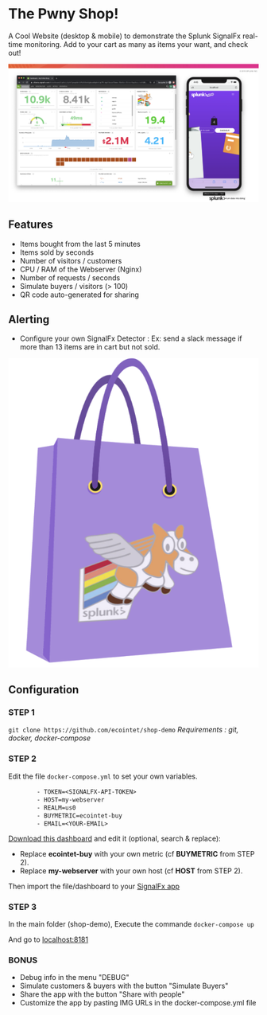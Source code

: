 # The Pwny Shop!
A Cool Website (desktop & mobile) to demonstrate the Splunk SignalFx real-time monitoring.
Add to your cart as many as items your want, and check out!

![Main Screen](https://github.com/ecointet/shop-demo/blob/master/src/img/github-overview.png?raw=true)

## Features

- Items bought from the last 5 minutes
- Items sold by seconds
- Number of visitors / customers
- CPU / RAM of the Webserver (Nginx)
- Number of requests / seconds
- Simulate buyers / visitors (> 100)
- QR code auto-generated for sharing

## Alerting

- Configure your own SignalFx Detector : Ex: send a slack message if more than 13 items are in cart but not sold.

![Main Screen](https://github.com/ecointet/shop-demo/blob/master/src/img/pwnyshop.png?raw=true)

## Configuration

### STEP 1
`git clone https://github.com/ecointet/shop-demo`
*Requirements : git, docker, docker-compose*

### STEP 2

Edit the file `docker-compose.yml` to set your own variables.
           
            - TOKEN=<SIGNALFX-API-TOKEN>
            - HOST=my-webserver
            - REALM=us0
            - BUYMETRIC=ecointet-buy
            - EMAIL=<YOUR-EMAIL>

[Download this dashboard](https://raw.githubusercontent.com/ecointet/shop-demo/master/template-dashboard.json) and edit it (optional, search & replace):

- Replace **ecointet-buy** with your own metric (cf **BUYMETRIC** from STEP 2).
- Replace **my-webserver** with your own host (cf **HOST** from STEP 2).

Then import the file/dashboard to your [SignalFx app](app.signalfx.com)


### STEP 3

In the main folder (shop-demo), Execute the commande `docker-compose up`

And go to [localhost:8181](http://localhost:8181)

### BONUS

- Debug info in the menu "DEBUG"
- Simulate customers & buyers with the button "Simulate Buyers"
- Share the app with the button "Share with people"
- Customize the app by pasting IMG URLs in the docker-compose.yml file